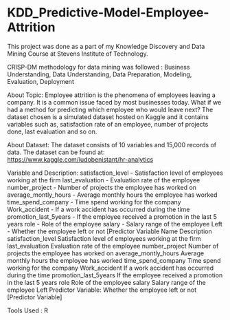 # KDD_Predictive-Model-Employee-Attrition
This project was done as a part of my Knowledge Discovery and Data Mining Course at Stevens Institute of Technology. 

CRISP-DM methodology for data mining was followed :
Business Understanding,
Data Understanding,
Data Preparation,
Modeling,
Evaluation,
Deployment

About Topic:
Employee attrition is the phenomena of employees leaving a company. It is a common issue faced by most businesses today. What if we had a method for predicting which employee who would leave next? The dataset chosen is a simulated dataset hosted on Kaggle and it contains variables such as, satisfaction rate of an employee, number of projects done, last evaluation and so on.

About Dataset:
The dataset consists of 10 variables and 15,000 records of data.
The dataset can be found at: https://www.kaggle.com/ludobenistant/hr-analytics

Variable and Description:
satisfaction_level - Satisfaction level of employees working at the firm
last_evaluation - Evaluation rate of the employee
number_project - Number of projects the employee has worked on
average_montly_hours - Average monthly hours the employee has worked
time_spend_company - Time spend working for the company
Work_accident - If a work accident has occurred during the time
promotion_last_5years - If the employee received a promotion in the last 5 years
role - Role of the employee
salary - Salary range of the employee
Left - Whether the employee left or not [Predictor Variable Name	Description
satisfaction_level	Satisfaction level of employees working at the firm
last_evaluation	Evaluation rate of the employee
number_project	Number of projects the employee has worked on
average_montly_hours	Average monthly hours the employee has worked
time_spend_company	Time spend working for the company
Work_accident	If a work accident has occurred during the time
promotion_last_5years	If the employee received a promotion in the last 5 years
role	Role of the employee
salary	Salary range of the employee
Left	Predictor Variable: Whether the employee left or not [Predictor Variable]

Tools Used : R
